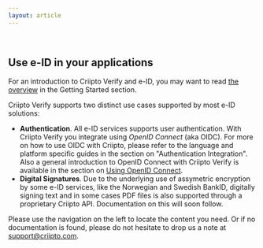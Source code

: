 ```yaml
---
layout: article
---
```


&nbsp;

## Use e-ID in your applications

For an introduction to Criipto Verify and e-ID, you may want to read [the overview](/getting-started/overview) in the Getting Started section.

Criipto Verify supports two distinct use cases supported by most e-ID solutions:

- **Authentication**. All e-ID services supports user authentication. With Criipto Verify you integrate using *OpenID Connect* (aka OIDC). For more on how to use OIDC with Criipto, please refer to the language and platform specific guides in the section on "Authentication Integration". Also a general introduction to OpenID Connect with Criipto Verify is available in the section on [Using OpenID Connect](/getting-started/oidc-intro).
- **Digital Signatures**. Due to the underlying use of assymetric encryption by some e-ID services, like the Norwegian and Swedish BankID, digitally signing text and in some cases PDF files is also supported through a proprietary Criipto API. Documentation on this will soon follow.

Please use the navigation on the left to locate the content you need. Or if no documentation is found, please do not hesitate to drop us a note at [support@criipto.com](mailto:support@criipto.com).
<br/>
<br/>
<br/>
<br/>
<br/>
<br/>
<br/>
<br/>
<br/>
<br/>
<br/>
<br/>

